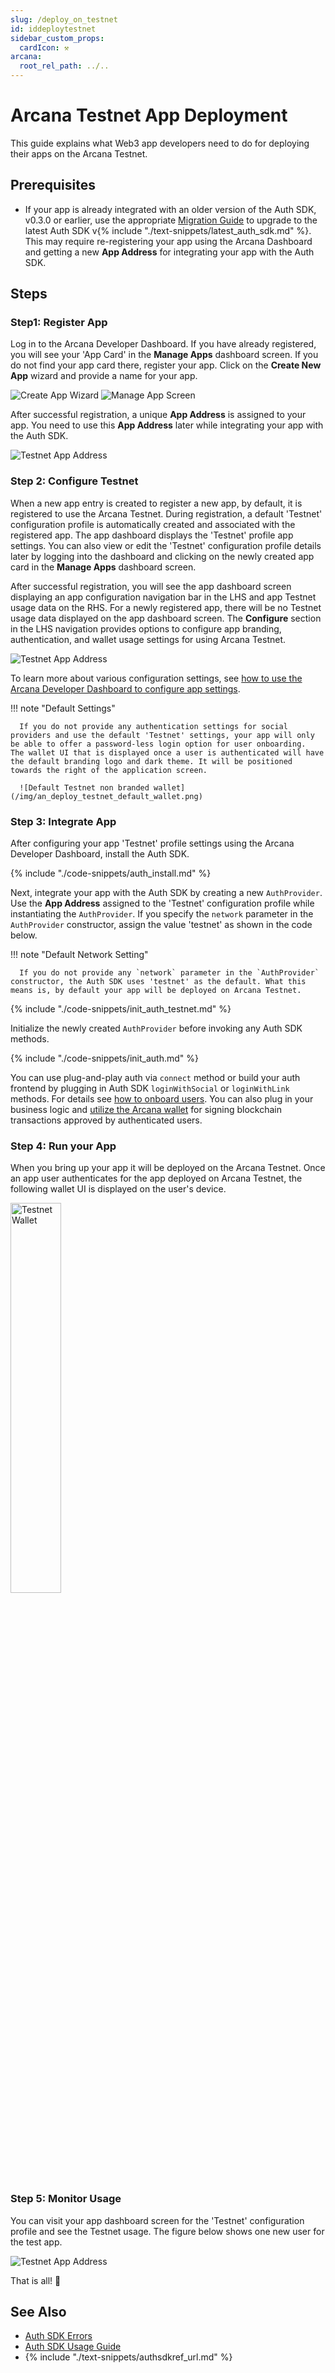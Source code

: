 ```yaml
---
slug: /deploy_on_testnet
id: iddeploytestnet
sidebar_custom_props:
  cardIcon: ⚒️
arcana:
  root_rel_path: ../..
---
```


# Arcana Testnet App Deployment

This guide explains what Web3 app developers need to do for deploying their apps on the Arcana Testnet.

## Prerequisites

* If your app is already integrated with an older version of the Auth SDK, v0.3.0 or earlier, use the appropriate [Migration Guide]({{page.meta.arcana.root_rel_path}}/migration/index.md) to upgrade to the latest Auth SDK v{% include "./text-snippets/latest_auth_sdk.md" %}. This may require re-registering your app using the Arcana Dashboard and getting a new **App Address** for integrating your app with the Auth SDK.

## Steps

### Step1: Register App

Log in to the Arcana Developer Dashboard. If you have already registered, you will see your 'App Card' in the **Manage Apps** dashboard screen.  If you do not find your app card there, register your app. Click on the **Create New App** wizard and provide a name for your app.

![Create App Wizard](/img/an_deploy_testnet_createapp.png)
![Manage App Screen](/img/an_deploy_testnet_appcard.png)

After successful registration, a unique **App Address** is assigned to your app. You need to use this **App Address** later while integrating your app with the Auth SDK.

![Testnet App Address](/img/an_deploy_testnet_appaddress.png)

### Step 2: Configure Testnet

When a new app entry is created to register a new app, by default, it is registered to use the Arcana Testnet. During registration, a default 'Testnet' configuration profile is automatically created and associated with the registered app. The app dashboard displays the 'Testnet' profile app settings. You can also view or edit the 'Testnet' configuration profile details later by logging into the dashboard and clicking on the newly created app card in the **Manage Apps** dashboard screen. 

After successful registration, you will see the app dashboard screen displaying an app configuration navigation bar in the LHS and app Testnet usage data on the RHS. For a newly registered app, there will be no Testnet usage data displayed on the app dashboard screen. The **Configure** section in the LHS navigation provides options to configure app branding, authentication, and wallet usage settings for using Arcana Testnet.

![Testnet App Address](/img/an_deploy_testnet_config_screen.png)

To learn more about various configuration settings, see [how to use the Arcana Developer Dashboard to configure app settings]({{page.meta.arcana.root_rel_path}}/howto/config_dapp.md).

!!! note "Default Settings" 

      If you do not provide any authentication settings for social providers and use the default 'Testnet' settings, your app will only be able to offer a password-less login option for user onboarding.  The wallet UI that is displayed once a user is authenticated will have the default branding logo and dark theme. It will be positioned towards the right of the application screen.

      ![Default Testnet non branded wallet](/img/an_deploy_testnet_default_wallet.png)

### Step 3: Integrate App

After configuring your app 'Testnet' profile settings using the Arcana Developer Dashboard, install the Auth SDK.

{% include "./code-snippets/auth_install.md" %}

Next, integrate your app with the Auth SDK by creating a new `AuthProvider`. Use the **App Address** assigned to the 'Testnet' configuration profile while instantiating the `AuthProvider`. If you specify the `network` parameter in the `AuthProvider` constructor, assign the value 'testnet' as shown in the code below.  

!!! note "Default Network Setting"

      If you do not provide any `network` parameter in the `AuthProvider` constructor, the Auth SDK uses 'testnet' as the default. What this means is, by default your app will be deployed on Arcana Testnet.

{% include "./code-snippets/init_auth_testnet.md" %}

Initialize the newly created `AuthProvider` before invoking any Auth SDK methods. 

{% include "./code-snippets/init_auth.md" %}

You can use plug-and-play auth via `connect` method or build your auth frontend by plugging in Auth SDK `loginWithSocial` or `loginWithLink` methods. For details see [how to onboard users]({{page.meta.arcana.root_rel_path}}/howto/onboard_users/index.md). You can also plug in your business logic and [utilize the Arcana wallet]({{page.meta.arcana.root_rel_path}}/howto/arcana_wallet/index.md) for signing blockchain transactions approved by authenticated users.

### Step 4: Run your App

When you bring up your app it will be deployed on the Arcana Testnet. Once an app user authenticates for the app deployed on Arcana Testnet, the following wallet UI is displayed on the user's device.
      
<img alt="Testnet Wallet" src="/img/an_migration_testnet_wallet.png" width="40%"/>  

### Step 5: Monitor Usage

You can visit your app dashboard screen for the 'Testnet' configuration profile and see the Testnet usage. The figure below shows one new user for the test app.

![Testnet App Address](/img/an_deploy_testnet_usage.png)

That is all! :tada:

## See Also

* [Auth SDK Errors]({{page.meta.arcana.root_rel_path}}/walletsdk/wallet_err.md)
* [Auth SDK Usage Guide]({{page.meta.arcana.root_rel_path}}/walletsdk/wallet_usage.md)
* {% include "./text-snippets/authsdkref_url.md" %}